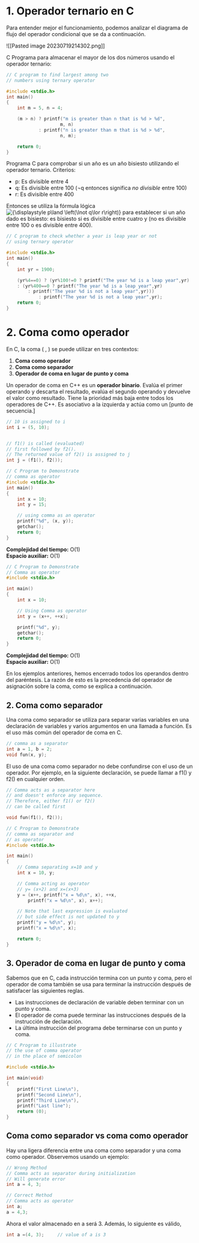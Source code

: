 # 1. Operador ternario en C
Para entender mejor el funcionamiento, podemos analizar el diagrama de flujo del operador condicional que se da a continuación.

![[Pasted image 20230719214302.png]]

C Programa para almacenar el mayor de los dos números usando el operador ternario:
```c
// C program to find largest among two
// numbers using ternary operator

#include <stdio.h>
int main()
{
	int m = 5, n = 4;

	(m > n) ? printf("m is greater than n that is %d > %d",
					m, n)
			: printf("n is greater than m that is %d > %d",
					n, m);

	return 0;
}
```

Programa C para comprobar si un año es un año bisiesto utilizando el operador ternario. Criterios:
- p: Es divisible entre 4
- q: Es divisible entre 100 (¬q entonces significa _no divisible_ entre 100)
- r: Es divisible entre 400

Entonces se utiliza la fórmula lógica ![{\displaystyle p\land \left(\lnot q\lor r\right)}](https://wikimedia.org/api/rest_v1/media/math/render/svg/1cbbff3341bee50e1c239900db3176f0f1220570) para establecer si un año dado es bisiesto: es bisiesto si es divisible entre cuatro y (no es divisible entre 100 o es divisible entre 400).
```c
// C program to check whether a year is leap year or not
// using ternary operator

#include <stdio.h>
int main()
{
	int yr = 1900;

	(yr%4==0) ? (yr%100!=0 ? printf("The year %d is a leap year",yr)
	: (yr%400==0 ? printf("The year %d is a leap year",yr)
		: printf("The year %d is not a leap year",yr)))
			: printf("The year %d is not a leap year",yr);
	return 0;
}
```

# 2. Coma como operador
En C, la coma ( , ) se puede utilizar en tres contextos:

1. **Coma como operador**
2. **Coma como separador**
3. **Operador de coma en lugar de punto y coma**

Un operador de coma en C++ es un **operador binario**. Evalúa el primer operando y descarta el resultado, evalúa el segundo operando y devuelve el valor como resultado. Tiene la prioridad más baja entre todos los operadores de C++. Es asociativo a la izquierda y actúa como un [punto de secuencia.]

```c
// 10 is assigned to i
int i = (5, 10);


// f1() is called (evaluated)
// first followed by f2().
// The returned value of f2() is assigned to j
int j = (f1(), f2());
```

```c
// C Program to Demonstrate
// comma as operator
#include <stdio.h>
int main()
{
	int x = 10;
	int y = 15;

	// using comma as an operator
	printf("%d", (x, y));
	getchar();
	return 0;
}
```

**Complejidad del tiempo:** O(1)  
**Espacio auxiliar:** O(1)

```c
// C Program to Demonstrate
// Comma as operator
#include <stdio.h>

int main()
{
	int x = 10;

	// Using Comma as operator
	int y = (x++, ++x);

	printf("%d", y);
	getchar();
	return 0;
}
```
**Complejidad del tiempo:** O(1)  
**Espacio auxiliar:** O(1)

En los ejemplos anteriores, hemos encerrado todos los operandos dentro del paréntesis. La razón de esto es la precedencia del operador de asignación sobre la coma, como se explica a continuación.

## 2. Coma como separador
Una coma como separador se utiliza para separar varias variables en una declaración de variables y varios argumentos en una llamada a función. Es el uso más común del operador de coma en C.
```c
// comma as a separator
int a = 1, b = 2;
void fun(x, y);
```
El uso de una coma como separador no debe confundirse con el uso de un operador. Por ejemplo, en la siguiente declaración, se puede llamar a f1() y f2() en cualquier orden.
```c
// Comma acts as a separator here
// and doesn't enforce any sequence.
// Therefore, either f1() or f2()
// can be called first

void fun(f1(), f2());
```

```c
// C Program to Demonstrate
// comma as separator and
// as operator
#include <stdio.h>

int main()
{
	// Comma separating x=10 and y
	int x = 10, y;

	// Comma acting as operator
	// y= (x+2) and x=(x+3)
	y = (x++, printf("x = %d\n", x), ++x,
		printf("x = %d\n", x), x++);

	// Note that last expression is evaluated
	// but side effect is not updated to y
	printf("y = %d\n", y);
	printf("x = %d\n", x);

	return 0;
}
```

## 3. Operador de coma en lugar de punto y coma

Sabemos que en C, cada instrucción termina con un punto y coma, pero el operador de coma también se usa para terminar la instrucción después de satisfacer las siguientes reglas.

- Las instrucciones de declaración de variable deben terminar con un punto y coma.
- El operador de coma puede terminar las instrucciones después de la instrucción de declaración.
- La última instrucción del programa debe terminarse con un punto y coma.

```c
// C Program to illustrate
// the use of comma operator
// in the place of semicolon

#include <stdio.h>

int main(void)
{
	printf("First Line\n"),
	printf("Second Line\n"),
	printf("Third Line\n"),
	printf("Last line");
	return (0);
}
```

## Coma como separador vs coma como operador
Hay una ligera diferencia entre una coma como separador y una coma como operador. Observemos usando un ejemplo:
```c
// Wrong Method
// Comma acts as separator during initialization
// Will generate error
int a = 4, 3;    

// Correct Method
// Comma acts as operator
int a;        
a = 4,3;
```

Ahora el valor almacenado en a será 3. Además, lo siguiente es válido,
```c
int a =(4, 3);     // value of a is 3
```